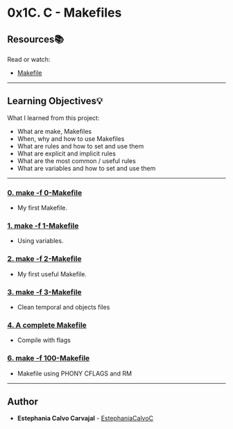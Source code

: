 # 0x1C. C - Makefiles

## Resources:books:
Read or watch:
* [Makefile](https://intranet.hbtn.io/rltoken/E3lCL-6xT3Qt_K38Tk4s_g)

---
## Learning Objectives:bulb:
What I learned from this project:

* What are make, Makefiles
* When, why and how to use Makefiles
* What are rules and how to set and use them
* What are explicit and implicit rules
* What are the most common / useful rules
* What are variables and how to set and use them

---

### [0. make -f 0-Makefile](./0-Makefile)
* My first Makefile.


### [1. make -f 1-Makefile](./1-Makefile)
* Using variables.


### [2. make -f 2-Makefile](./2-Makefile)
* My first useful Makefile.


### [3. make -f 3-Makefile](./3-Makefile)
* Clean temporal and objects files


### [4. A complete Makefile](./4-Makefile)
* Compile with flags

<!--
### [5. Island Perimeter](./5-island_perimeter.py)
* Technical interview preparation: 
-->

### [6. make -f 100-Makefile](./100-Makefile)
* Makefile using PHONY CFLAGS and RM
---

## Author
* **Estephania Calvo Carvajal** - [EstephaniaCalvoC](https://github.com/EstephaniaCalvoC)